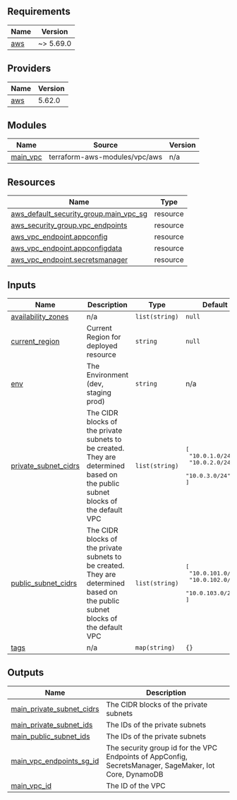 <!-- BEGIN_TF_DOCS -->
## Requirements

| Name | Version |
|------|---------|
| <a name="requirement_aws"></a> [aws](#requirement\_aws) | ~> 5.69.0 |

## Providers

| Name | Version |
|------|---------|
| <a name="provider_aws"></a> [aws](#provider\_aws) | 5.62.0 |

## Modules

| Name | Source | Version |
|------|--------|---------|
| <a name="module_main_vpc"></a> [main\_vpc](#module\_main\_vpc) | terraform-aws-modules/vpc/aws | n/a |

## Resources

| Name | Type |
|------|------|
| [aws_default_security_group.main_vpc_sg](https://registry.terraform.io/providers/hashicorp/aws/latest/docs/resources/default_security_group) | resource |
| [aws_security_group.vpc_endpoints](https://registry.terraform.io/providers/hashicorp/aws/latest/docs/resources/security_group) | resource |
| [aws_vpc_endpoint.appconfig](https://registry.terraform.io/providers/hashicorp/aws/latest/docs/resources/vpc_endpoint) | resource |
| [aws_vpc_endpoint.appconfigdata](https://registry.terraform.io/providers/hashicorp/aws/latest/docs/resources/vpc_endpoint) | resource |
| [aws_vpc_endpoint.secretsmanager](https://registry.terraform.io/providers/hashicorp/aws/latest/docs/resources/vpc_endpoint) | resource |

## Inputs

| Name | Description | Type | Default | Required |
|------|-------------|------|---------|:--------:|
| <a name="input_availability_zones"></a> [availability\_zones](#input\_availability\_zones) | n/a | `list(string)` | `null` | no |
| <a name="input_current_region"></a> [current\_region](#input\_current\_region) | Current Region for deployed resource | `string` | `null` | no |
| <a name="input_env"></a> [env](#input\_env) | The Environment (dev, staging prod) | `string` | n/a | yes |
| <a name="input_private_subnet_cidrs"></a> [private\_subnet\_cidrs](#input\_private\_subnet\_cidrs) | The CIDR blocks of the private subnets to be created. They are determined based on the public subnet blocks of the default VPC | `list(string)` | <pre>[<br>  "10.0.1.0/24",<br>  "10.0.2.0/24",<br>  "10.0.3.0/24"<br>]</pre> | no |
| <a name="input_public_subnet_cidrs"></a> [public\_subnet\_cidrs](#input\_public\_subnet\_cidrs) | The CIDR blocks of the private subnets to be created. They are determined based on the public subnet blocks of the default VPC | `list(string)` | <pre>[<br>  "10.0.101.0/24",<br>  "10.0.102.0/24",<br>  "10.0.103.0/24"<br>]</pre> | no |
| <a name="input_tags"></a> [tags](#input\_tags) | n/a | `map(string)` | `{}` | no |

## Outputs

| Name | Description |
|------|-------------|
| <a name="output_main_private_subnet_cidrs"></a> [main\_private\_subnet\_cidrs](#output\_main\_private\_subnet\_cidrs) | The CIDR blocks of the private subnets |
| <a name="output_main_private_subnet_ids"></a> [main\_private\_subnet\_ids](#output\_main\_private\_subnet\_ids) | The IDs of the private subnets |
| <a name="output_main_public_subnet_ids"></a> [main\_public\_subnet\_ids](#output\_main\_public\_subnet\_ids) | The IDs of the private subnets |
| <a name="output_main_vpc_endpoints_sg_id"></a> [main\_vpc\_endpoints\_sg\_id](#output\_main\_vpc\_endpoints\_sg\_id) | The security group id for the VPC Endpoints of AppConfig, SecretsManager, SageMaker, Iot Core, DynamoDB |
| <a name="output_main_vpc_id"></a> [main\_vpc\_id](#output\_main\_vpc\_id) | The ID of the VPC |
<!-- END_TF_DOCS -->